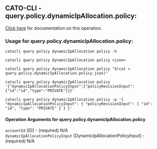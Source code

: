 
## CATO-CLI - query.policy.dynamicIpAllocation.policy:
[Click here](https://api.catonetworks.com/documentation/#query-query.policy.dynamicIpAllocation.policy) for documentation on this operation.

### Usage for query.policy.dynamicIpAllocation.policy:

`catocli query policy dynamicIpAllocation policy -h`

`catocli query policy dynamicIpAllocation policy <json>`

`catocli query policy dynamicIpAllocation policy "$(cat < query.policy.dynamicIpAllocation.policy.json)"`

`catocli query policy dynamicIpAllocation policy '{"dynamicIpAllocationPolicyInput":{"policyRevisionInput":{"id":"id","type":"PRIVATE"}}}'`

`catocli query policy dynamicIpAllocation policy -p '{
    "dynamicIpAllocationPolicyInput": {
        "policyRevisionInput": {
            "id": "id",
            "type": "PRIVATE"
        }
    }
}'`


#### Operation Arguments for query.policy.dynamicIpAllocation.policy ####

`accountId` [ID] - (required) N/A    
`dynamicIpAllocationPolicyInput` [DynamicIpAllocationPolicyInput] - (required) N/A    
